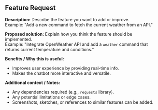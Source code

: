 ## Feature Request

**Description:**
Describe the feature you want to add or improve.  
Example: "Add a new command to fetch the current weather from an API."

**Proposed solution:**
Explain how you think the feature should be implemented.  
Example: "Integrate OpenWeather API and add a `weather` command that returns current temperature and conditions."

**Benefits / Why this is useful:**
- Improves user experience by providing real-time info.
- Makes the chatbot more interactive and versatile.

**Additional context / Notes:**
- Any dependencies required (e.g., `requests` library).
- Any potential limitations or edge cases.
- Screenshots, sketches, or references to similar features can be added.
